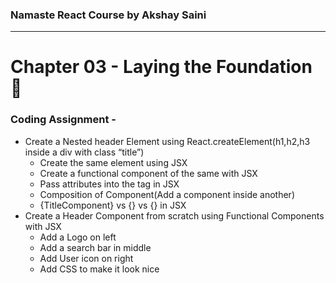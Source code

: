 ### Namaste React Course by Akshay Saini
---

# Chapter 03 - Laying the Foundation 🎯

### Coding Assignment -
- Create a Nested header Element using React.createElement(h1,h2,h3 inside a div with class “title”)
    - Create the same element using JSX
    - Create a functional component of the same with JSX
    - Pass attributes into the tag in JSX
    - Composition of Component(Add a component inside another)
    - {TitleComponent} vs {<TitleComponent/>} vs {<TitleComponent></TitleComponent>} in JSX
- Create a Header Component from scratch using Functional Components with JSX
    - Add a Logo on left
    - Add a search bar in middle
    - Add User icon on right
    - Add CSS to make it look nice
